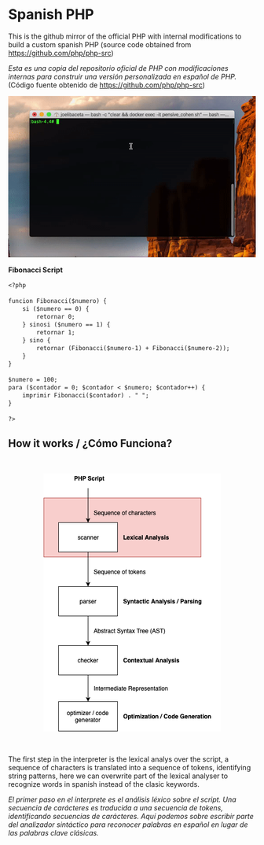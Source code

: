 # Spanish PHP

This is the github mirror of the official PHP with internal modifications to build a custom spanish PHP (source code obtained from https://github.com/php/php-src)
 
_Esta es una copia del repositorio oficial de PHP con modificaciones internas para construir una versión personalizada en español de PHP._ (Código fuente obtenido de https://github.com/php/php-src)

<p align="center">
  <img src="demo/demo.gif">
</p>

**Fibonacci Script**

```
<?php    

funcion Fibonacci($numero) {
    si ($numero == 0) {
        retornar 0;     
    } sinosi ($numero == 1) {
        retornar 1;     
    } sino {
        retornar (Fibonacci($numero-1) + Fibonacci($numero-2)); 
    }
}
  
$numero = 100; 
para ($contador = 0; $contador < $numero; $contador++) {   
    imprimir Fibonacci($contador) . " "; 
}

?>
```

## How it works / ¿Cómo Funciona?

<br/>

<center>

  ![interpreter](PHPInterpreter.png)

</center>

<br/>

The first step in the interpreter is the lexical analys over the script, a sequence of characters is translated into a sequence of tokens, identifying string patterns, here we can overwrite part of the lexical analyser to recognize words in spanish instead of the clasic keywords.

_El primer paso en el interprete es el análisis léxico sobre el script. Una secuencia de carácteres es traducida a una secuencia de tokens, identificando secuencias de carácteres. Aquí podemos sobre escribir parte del analizador sintáctico para reconocer palabras en español en lugar de las palabras clave clásicas._

